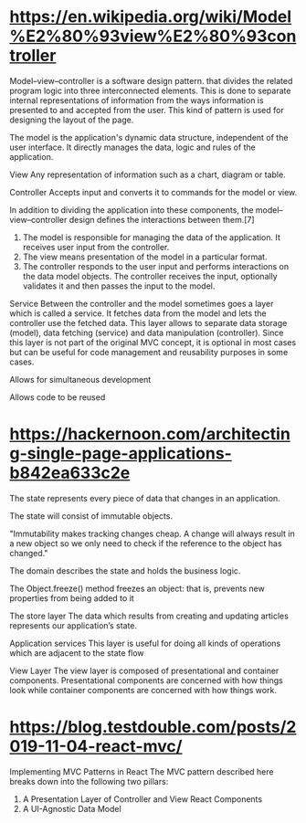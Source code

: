 # https://en.wikipedia.org/wiki/Model%E2%80%93view%E2%80%93controller

Model–view–controller is a software design pattern.   that divides the related program logic into three interconnected elements. This is done to separate internal representations of information from the ways information is presented to and accepted from the user. This kind of pattern is used for designing the layout of the page.

The model is the application's dynamic data structure, independent of the user interface. It directly manages the data, logic and rules of the application.

View
Any representation of information such as a chart, diagram or table.

Controller
Accepts input and converts it to commands for the model or view.

In addition to dividing the application into these components, the model–view–controller design defines the interactions between them.[7]

1. The model is responsible for managing the data of the application. It receives user input from the controller.
1. The view means presentation of the model in a particular format.
1. The controller responds to the user input and performs interactions on the data model objects. The controller receives the input, optionally validates it and then passes the input to the model.

Service
Between the controller and the model sometimes goes a layer which is called a service. It fetches data from the model and lets the controller use the fetched data. This layer allows to separate data storage (model), data fetching (service) and data manipulation (controller). Since this layer is not part of the original MVC concept, it is optional in most cases but can be useful for code management and reusability purposes in some cases.

Allows for simultaneous development

Allows code to be reused

# https://hackernoon.com/architecting-single-page-applications-b842ea633c2e

The state represents every piece of data that changes in an application.

The state will consist of immutable objects.

"Immutability makes tracking changes cheap. A change will always result in a new object so we only need to check if the reference to the object has changed."

The domain describes the state and holds the business logic.

The Object.freeze() method freezes an object: that is, prevents new properties from being added to it

The store layer
The data which results from creating and updating articles represents our application’s state.

Application services
This layer is useful for doing all kinds of operations which are adjacent to the state flow

View Layer
The view layer is composed of presentational and container components.
Presentational components are concerned with how things look while container components are concerned with how things work.

# https://blog.testdouble.com/posts/2019-11-04-react-mvc/

Implementing MVC Patterns in React
The MVC pattern described here breaks down into the following two pillars:

1. A Presentation Layer of Controller and View React Components
1. A UI-Agnostic Data Model

